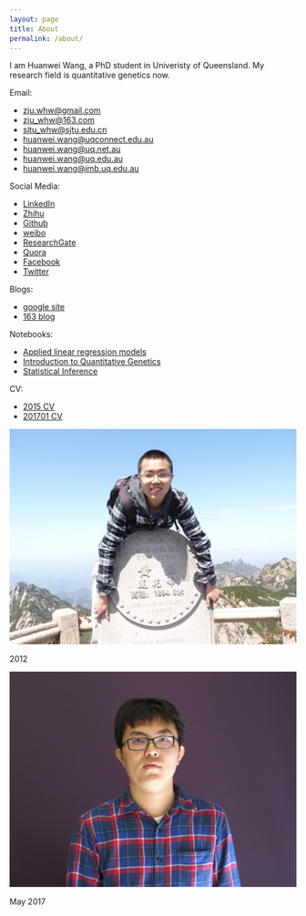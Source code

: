 ```yaml
---
layout: page
title: About
permalink: /about/
---
```


I am Huanwei Wang, a PhD student in Univeristy of Queensland. My research field is quantitative genetics now.

Email:

- zju.whw@gmail.com
- zju_whw@163.com
- sjtu_whw@sjtu.edu.cn
- huanwei.wang@uqconnect.edu.au
- huanwei.wang@uq.net.au
- huanwei.wang@uq.edu.au
- huanwei.wang@imb.uq.edu.au

Social Media:

- [LinkedIn](https://cn.linkedin.com/in/huanwei-wang-53205b61)
- [Zhihu](https://www.zhihu.com/people/wang-huan-wei)
- [Github](https://github.com/zjuwhw)
- [weibo](http://weibo.com/u/1862168475)
- [ResearchGate](https://www.researchgate.net/profile/Huanwei_Wang)
- [Quora](https://www.quora.com/profile/Wang-Huanwei)
- [Facebook](https://www.facebook.com/zju.whw)
- [Twitter](https://twitter.com/zjuwhw)

Blogs:

- [google site](https://sites.google.com/site/zjuwhwsblog/home)
- [163 blog](http://blog.163.com/zju_whw/)

Notebooks:

- [Applied linear regression models](https://zjuwhw.github.io/notebook-alrm/)
- [Introduction to Quantitative Genetics](https://zjuwhw.github.io/notebook-qg/)
- [Statistical Inference](https://zjuwhw.github.io/notebook-si/)

CV:

- [2015 CV](/documents/CV_whw-2015.pdf)
- [201701 CV](/documents/CV_whw-201701.pdf) 

![Alt text](/images/me.jpg)

2012

![Alt text](/images/Huanwei_Wang_2017May.JPG)

May 2017